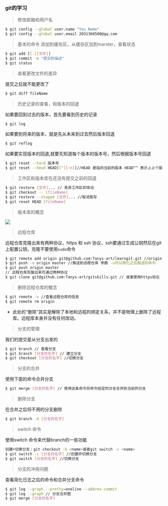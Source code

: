 ### git的学习

> 修改邮箱和用户名

```bash
$ git config --global user.name "You Name"
$ git config --global user.email 2031360580@qq.com
```
> 基本的命令
添加到缓存区，从缓存区加到marster，查看状态
```bash
$ git add [[.][文件]]
$ git commit -m "提交的描述"
$ git status
```
> 查看更改文件的差异

提交之后就不能更改了

```bash
$ git diff fileName
```

> 历史记录的查看，和版本的回退

如果要回到过去的版本，首先要看到历史的记录
```bash
$ git log
```
如果要到将来的版本，就是先从未来到过去然后版本回退
```bash
$ git reflog
```
如果要实现版本的回退,就要先知道每个版本的版本号，然后根据版本号回退
```bash
$ git reset --hard 版本号
$ git reset --head HEAD[[^][~n]]//HEAD 是指向当前的版本 HEAD^^ 表示上上个版本
```
> 工作区和版本库在还没有提交之前的回退
```bash
$ git restore [文件]... // 丢弃工作区的改动
$ git checkout -- [fileName]
$ git restore --staged [文件]... //取消暂存
$ git reset HEAD [fileName]
```
> 版本库的概念

<image src="https://static.liaoxuefeng.com/files/attachments/919020037470528/0">

> 远程仓库

远程仓库克隆出来有两种协议，https 和 ssh 协议，ssh要通过生成公钥然后在git上配置公钥，克隆不要使用```sudo```命令
```bash
$ git remote add origin git@github.com:Tanys-art/learngit.git //origin 建立关联
$ git push -u origin master //推送到远程仓库 参数 -u可以简化之后推送的命令
$ git push origin master
// 远程仓库克隆出来可通过两种协议
$ git clone git@github.com:Tanys-art/gitskills.git // 或者使用https协议
```

> 删除远程仓库的概念

```bash
$ git remote -v //查看远程仓库的信息
$ git remote rm origin
```
+ 此处的“删除”其实是解除了本地和远程的绑定关系，并不是物理上删除了远程库。远程库本身并没有任何改动。

> 分支的管理

我们的提交是从分支出发的
```bash
$ git branch // 查看分支
$ git branch [分支的名字] // 建立分支
$ git checkout [分支的名字] //切换分支
```
> 分支的合并

使用下面的命令合并分支

```bash
$ git merge [分支的名字] // 使用这条命令将命令给定的分支合并到当前的分支
```

> 删除分支

在合并之后将不用的分支删除

```bash
$ git branch -d [分支的名字] 
```

> switch 命令

使用switch 命令来代替branch的一些功能

```bash
创建+切换分支：git checkout -b <name>或者git switch -c <name>
$ git switch -c [分支的名字] //创建并切换分支
$ git switch [分支的名字] //切换分支
```

> 分支的冲突问题

查看简化日志之后的命令和合并分支命令

```bash
$ git log --graph --pretty=oneline --abbrev-commit
$ git log --graph // 分支合并图
$ git merge [分支的名字]
```